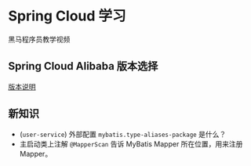 # Spring Cloud 学习

黑马程序员教学视频

## Spring Cloud Alibaba 版本选择

[版本说明](https://github.com/alibaba/spring-cloud-alibaba/wiki/%E7%89%88%E6%9C%AC%E8%AF%B4%E6%98%8E)


## 新知识
 * (`user-service`) 外部配置 `mybatis.type-aliases-package` 是什么？
 * 主启动类上注解 `@MapperScan` 告诉 MyBatis Mapper 所在位置，用来注册 Mapper。